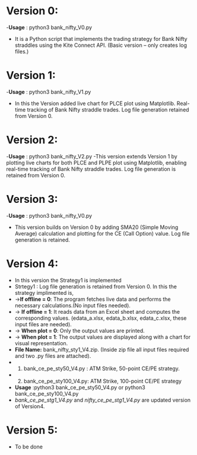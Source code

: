 # **Version 0:**
-**Usage** : python3 bank_nifty_V0.py
- It is a Python script that implements the trading strategy for Bank Nifty straddles using the Kite Connect API. (Basic version – only creates log files.)

# **Version 1:**
-**Usage** : python3 bank_nifty_V1.py
- In this the Version added live chart for PLCE plot using Matplotlib. Real-time tracking of Bank Nifty straddle trades. Log file generation retained from Version 0.

# **Version 2:**
-**Usage** : python3 bank_nifty_V2.py
-This version extends Version 1 by plotting live charts for both PLCE and PLPE plot using Matplotlib, enabling real-time tracking of Bank Nifty straddle trades. Log file generation is retained from Version 0.

# **Version 3:**
-**Usage** : python3 bank_nifty_V0.py
- This version builds on Version 0 by adding SMA20 (Simple Moving Average) calculation and plotting for the CE (Call Option) value. Log file generation is retained.

# **Version 4:** 
- In this version the Strategy1 is implemented
- Strtegy1 : Log file generation is retained from Version 0. In this the strategy implimented is,
- ->**If offline = 0**: The program fetches live data and performs the necessary calculations.(No input files needed).
- -> **If offline = 1**: It reads data from an Excel sheet and computes the corresponding values. (edata_a.xlsx, edata_b.xlsx, edata_c.xlsx, these input files are needed).
- -> **When plot = 0**: Only the output values are printed.
- -> **When plot = 1**: The output values are displayed along with a chart for visual representation.
- **File Name:** bank_nifty_sty1_V4.zip. (Inside zip file all input files required and two .py files are attached).
- 1. bank_ce_pe_sty50_V4.py : ATM Strike, 50-point CE/PE strategy.
- 2. bank_ce_pe_sty100_V4.py: ATM Strike, 100-point CE/PE strategy
- **Usage** :python3 bank_ce_pe_sty50_V4.py or python3 bank_ce_pe_sty100_V4.py
- *bank_ce_pe_stg1_V4.py* and *nifty_ce_pe_stg1_V4.py* are updated version of Version4.
  
# **Version 5:**
- To be done
